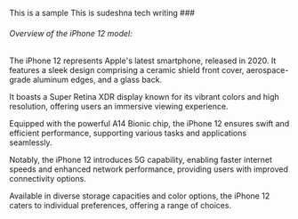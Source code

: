 This is a sample
This is sudeshna tech writing ###
###### Overview of the iPhone 12 model:

The iPhone 12 represents Apple's latest smartphone, released in 2020. It features a sleek design comprising a ceramic shield front cover, aerospace-grade aluminum edges, and a glass back.

It boasts a Super Retina XDR display known for its vibrant colors and high resolution, offering users an immersive viewing experience.

Equipped with the powerful A14 Bionic chip, the iPhone 12 ensures swift and efficient performance, supporting various tasks and applications seamlessly.

Notably, the iPhone 12 introduces 5G capability, enabling faster internet speeds and enhanced network performance, providing users with improved connectivity options.

Available in diverse storage capacities and color options, the iPhone 12 caters to individual preferences, offering a range of choices.

